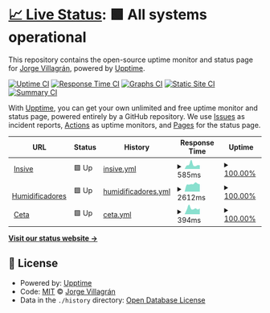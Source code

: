 # [📈 Live Status](https://yorsh21.github.io/site-status): <!--live status--> **🟩 All systems operational**

This repository contains the open-source uptime monitor and status page for [Jorge Villagrán](http://insive.cl), powered by [Upptime](https://github.com/upptime/upptime).

[![Uptime CI](https://github.com/yorsh21/site-status/workflows/Uptime%20CI/badge.svg)](https://github.com/yorsh21/site-status/actions?query=workflow%3A%22Uptime+CI%22)
[![Response Time CI](https://github.com/yorsh21/site-status/workflows/Response%20Time%20CI/badge.svg)](https://github.com/yorsh21/site-status/actions?query=workflow%3A%22Response+Time+CI%22)
[![Graphs CI](https://github.com/yorsh21/site-status/workflows/Graphs%20CI/badge.svg)](https://github.com/yorsh21/site-status/actions?query=workflow%3A%22Graphs+CI%22)
[![Static Site CI](https://github.com/yorsh21/site-status/workflows/Static%20Site%20CI/badge.svg)](https://github.com/yorsh21/site-status/actions?query=workflow%3A%22Static+Site+CI%22)
[![Summary CI](https://github.com/yorsh21/site-status/workflows/Summary%20CI/badge.svg)](https://github.com/yorsh21/site-status/actions?query=workflow%3A%22Summary+CI%22)

With [Upptime](https://upptime.js.org), you can get your own unlimited and free uptime monitor and status page, powered entirely by a GitHub repository. We use [Issues](https://github.com/yorsh21/site-status/issues) as incident reports, [Actions](https://github.com/yorsh21/site-status/actions) as uptime monitors, and [Pages](https://yorsh21.github.io/site-status) for the status page.

<!--start: status pages-->
<!-- This summary is generated by Upptime (https://github.com/upptime/upptime) -->
<!-- Do not edit this manually, your changes will be overwritten -->
<!-- prettier-ignore -->
| URL | Status | History | Response Time | Uptime |
| --- | ------ | ------- | ------------- | ------ |
| <img alt="" src="https://favicons.githubusercontent.com/insive.cl" height="13"> [Insive](https://insive.cl) | 🟩 Up | [insive.yml](https://github.com/yorsh21/site-status/commits/HEAD/history/insive.yml) | <details><summary><img alt="Response time graph" src="./graphs/insive/response-time-week.png" height="20"> 585ms</summary><br><a href="https://yorsh21.github.io/site-status/history/insive"><img alt="Response time 498" src="https://img.shields.io/endpoint?url=https%3A%2F%2Fraw.githubusercontent.com%2Fyorsh21%2Fsite-status%2FHEAD%2Fapi%2Finsive%2Fresponse-time.json"></a><br><a href="https://yorsh21.github.io/site-status/history/insive"><img alt="24-hour response time 496" src="https://img.shields.io/endpoint?url=https%3A%2F%2Fraw.githubusercontent.com%2Fyorsh21%2Fsite-status%2FHEAD%2Fapi%2Finsive%2Fresponse-time-day.json"></a><br><a href="https://yorsh21.github.io/site-status/history/insive"><img alt="7-day response time 585" src="https://img.shields.io/endpoint?url=https%3A%2F%2Fraw.githubusercontent.com%2Fyorsh21%2Fsite-status%2FHEAD%2Fapi%2Finsive%2Fresponse-time-week.json"></a><br><a href="https://yorsh21.github.io/site-status/history/insive"><img alt="30-day response time 498" src="https://img.shields.io/endpoint?url=https%3A%2F%2Fraw.githubusercontent.com%2Fyorsh21%2Fsite-status%2FHEAD%2Fapi%2Finsive%2Fresponse-time-month.json"></a><br><a href="https://yorsh21.github.io/site-status/history/insive"><img alt="1-year response time 498" src="https://img.shields.io/endpoint?url=https%3A%2F%2Fraw.githubusercontent.com%2Fyorsh21%2Fsite-status%2FHEAD%2Fapi%2Finsive%2Fresponse-time-year.json"></a></details> | <details><summary><a href="https://yorsh21.github.io/site-status/history/insive">100.00%</a></summary><a href="https://yorsh21.github.io/site-status/history/insive"><img alt="All-time uptime 100.00%" src="https://img.shields.io/endpoint?url=https%3A%2F%2Fraw.githubusercontent.com%2Fyorsh21%2Fsite-status%2FHEAD%2Fapi%2Finsive%2Fuptime.json"></a><br><a href="https://yorsh21.github.io/site-status/history/insive"><img alt="24-hour uptime 100.00%" src="https://img.shields.io/endpoint?url=https%3A%2F%2Fraw.githubusercontent.com%2Fyorsh21%2Fsite-status%2FHEAD%2Fapi%2Finsive%2Fuptime-day.json"></a><br><a href="https://yorsh21.github.io/site-status/history/insive"><img alt="7-day uptime 100.00%" src="https://img.shields.io/endpoint?url=https%3A%2F%2Fraw.githubusercontent.com%2Fyorsh21%2Fsite-status%2FHEAD%2Fapi%2Finsive%2Fuptime-week.json"></a><br><a href="https://yorsh21.github.io/site-status/history/insive"><img alt="30-day uptime 100.00%" src="https://img.shields.io/endpoint?url=https%3A%2F%2Fraw.githubusercontent.com%2Fyorsh21%2Fsite-status%2FHEAD%2Fapi%2Finsive%2Fuptime-month.json"></a><br><a href="https://yorsh21.github.io/site-status/history/insive"><img alt="1-year uptime 100.00%" src="https://img.shields.io/endpoint?url=https%3A%2F%2Fraw.githubusercontent.com%2Fyorsh21%2Fsite-status%2FHEAD%2Fapi%2Finsive%2Fuptime-year.json"></a></details>
| <img alt="" src="https://favicons.githubusercontent.com/humidificadores.cl" height="13"> [Humidificadores](https://humidificadores.cl) | 🟩 Up | [humidificadores.yml](https://github.com/yorsh21/site-status/commits/HEAD/history/humidificadores.yml) | <details><summary><img alt="Response time graph" src="./graphs/humidificadores/response-time-week.png" height="20"> 2612ms</summary><br><a href="https://yorsh21.github.io/site-status/history/humidificadores"><img alt="Response time 2432" src="https://img.shields.io/endpoint?url=https%3A%2F%2Fraw.githubusercontent.com%2Fyorsh21%2Fsite-status%2FHEAD%2Fapi%2Fhumidificadores%2Fresponse-time.json"></a><br><a href="https://yorsh21.github.io/site-status/history/humidificadores"><img alt="24-hour response time 2503" src="https://img.shields.io/endpoint?url=https%3A%2F%2Fraw.githubusercontent.com%2Fyorsh21%2Fsite-status%2FHEAD%2Fapi%2Fhumidificadores%2Fresponse-time-day.json"></a><br><a href="https://yorsh21.github.io/site-status/history/humidificadores"><img alt="7-day response time 2612" src="https://img.shields.io/endpoint?url=https%3A%2F%2Fraw.githubusercontent.com%2Fyorsh21%2Fsite-status%2FHEAD%2Fapi%2Fhumidificadores%2Fresponse-time-week.json"></a><br><a href="https://yorsh21.github.io/site-status/history/humidificadores"><img alt="30-day response time 2432" src="https://img.shields.io/endpoint?url=https%3A%2F%2Fraw.githubusercontent.com%2Fyorsh21%2Fsite-status%2FHEAD%2Fapi%2Fhumidificadores%2Fresponse-time-month.json"></a><br><a href="https://yorsh21.github.io/site-status/history/humidificadores"><img alt="1-year response time 2432" src="https://img.shields.io/endpoint?url=https%3A%2F%2Fraw.githubusercontent.com%2Fyorsh21%2Fsite-status%2FHEAD%2Fapi%2Fhumidificadores%2Fresponse-time-year.json"></a></details> | <details><summary><a href="https://yorsh21.github.io/site-status/history/humidificadores">100.00%</a></summary><a href="https://yorsh21.github.io/site-status/history/humidificadores"><img alt="All-time uptime 100.00%" src="https://img.shields.io/endpoint?url=https%3A%2F%2Fraw.githubusercontent.com%2Fyorsh21%2Fsite-status%2FHEAD%2Fapi%2Fhumidificadores%2Fuptime.json"></a><br><a href="https://yorsh21.github.io/site-status/history/humidificadores"><img alt="24-hour uptime 100.00%" src="https://img.shields.io/endpoint?url=https%3A%2F%2Fraw.githubusercontent.com%2Fyorsh21%2Fsite-status%2FHEAD%2Fapi%2Fhumidificadores%2Fuptime-day.json"></a><br><a href="https://yorsh21.github.io/site-status/history/humidificadores"><img alt="7-day uptime 100.00%" src="https://img.shields.io/endpoint?url=https%3A%2F%2Fraw.githubusercontent.com%2Fyorsh21%2Fsite-status%2FHEAD%2Fapi%2Fhumidificadores%2Fuptime-week.json"></a><br><a href="https://yorsh21.github.io/site-status/history/humidificadores"><img alt="30-day uptime 100.00%" src="https://img.shields.io/endpoint?url=https%3A%2F%2Fraw.githubusercontent.com%2Fyorsh21%2Fsite-status%2FHEAD%2Fapi%2Fhumidificadores%2Fuptime-month.json"></a><br><a href="https://yorsh21.github.io/site-status/history/humidificadores"><img alt="1-year uptime 100.00%" src="https://img.shields.io/endpoint?url=https%3A%2F%2Fraw.githubusercontent.com%2Fyorsh21%2Fsite-status%2FHEAD%2Fapi%2Fhumidificadores%2Fuptime-year.json"></a></details>
| <img alt="" src="https://favicons.githubusercontent.com/cetalimentos.cl" height="13"> [Ceta](https://cetalimentos.cl) | 🟩 Up | [ceta.yml](https://github.com/yorsh21/site-status/commits/HEAD/history/ceta.yml) | <details><summary><img alt="Response time graph" src="./graphs/ceta/response-time-week.png" height="20"> 394ms</summary><br><a href="https://yorsh21.github.io/site-status/history/ceta"><img alt="Response time 420" src="https://img.shields.io/endpoint?url=https%3A%2F%2Fraw.githubusercontent.com%2Fyorsh21%2Fsite-status%2FHEAD%2Fapi%2Fceta%2Fresponse-time.json"></a><br><a href="https://yorsh21.github.io/site-status/history/ceta"><img alt="24-hour response time 391" src="https://img.shields.io/endpoint?url=https%3A%2F%2Fraw.githubusercontent.com%2Fyorsh21%2Fsite-status%2FHEAD%2Fapi%2Fceta%2Fresponse-time-day.json"></a><br><a href="https://yorsh21.github.io/site-status/history/ceta"><img alt="7-day response time 394" src="https://img.shields.io/endpoint?url=https%3A%2F%2Fraw.githubusercontent.com%2Fyorsh21%2Fsite-status%2FHEAD%2Fapi%2Fceta%2Fresponse-time-week.json"></a><br><a href="https://yorsh21.github.io/site-status/history/ceta"><img alt="30-day response time 420" src="https://img.shields.io/endpoint?url=https%3A%2F%2Fraw.githubusercontent.com%2Fyorsh21%2Fsite-status%2FHEAD%2Fapi%2Fceta%2Fresponse-time-month.json"></a><br><a href="https://yorsh21.github.io/site-status/history/ceta"><img alt="1-year response time 420" src="https://img.shields.io/endpoint?url=https%3A%2F%2Fraw.githubusercontent.com%2Fyorsh21%2Fsite-status%2FHEAD%2Fapi%2Fceta%2Fresponse-time-year.json"></a></details> | <details><summary><a href="https://yorsh21.github.io/site-status/history/ceta">100.00%</a></summary><a href="https://yorsh21.github.io/site-status/history/ceta"><img alt="All-time uptime 100.00%" src="https://img.shields.io/endpoint?url=https%3A%2F%2Fraw.githubusercontent.com%2Fyorsh21%2Fsite-status%2FHEAD%2Fapi%2Fceta%2Fuptime.json"></a><br><a href="https://yorsh21.github.io/site-status/history/ceta"><img alt="24-hour uptime 100.00%" src="https://img.shields.io/endpoint?url=https%3A%2F%2Fraw.githubusercontent.com%2Fyorsh21%2Fsite-status%2FHEAD%2Fapi%2Fceta%2Fuptime-day.json"></a><br><a href="https://yorsh21.github.io/site-status/history/ceta"><img alt="7-day uptime 100.00%" src="https://img.shields.io/endpoint?url=https%3A%2F%2Fraw.githubusercontent.com%2Fyorsh21%2Fsite-status%2FHEAD%2Fapi%2Fceta%2Fuptime-week.json"></a><br><a href="https://yorsh21.github.io/site-status/history/ceta"><img alt="30-day uptime 100.00%" src="https://img.shields.io/endpoint?url=https%3A%2F%2Fraw.githubusercontent.com%2Fyorsh21%2Fsite-status%2FHEAD%2Fapi%2Fceta%2Fuptime-month.json"></a><br><a href="https://yorsh21.github.io/site-status/history/ceta"><img alt="1-year uptime 100.00%" src="https://img.shields.io/endpoint?url=https%3A%2F%2Fraw.githubusercontent.com%2Fyorsh21%2Fsite-status%2FHEAD%2Fapi%2Fceta%2Fuptime-year.json"></a></details>

<!--end: status pages-->

[**Visit our status website →**](https://yorsh21.github.io/site-status)

## 📄 License

- Powered by: [Upptime](https://github.com/upptime/upptime)
- Code: [MIT](./LICENSE) © [Jorge Villagrán](http://insive.cl)
- Data in the `./history` directory: [Open Database License](https://opendatacommons.org/licenses/odbl/1-0/)
